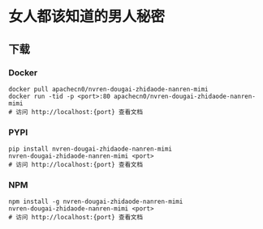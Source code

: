 # 女人都该知道的男人秘密

## 下载

### Docker

```
docker pull apachecn0/nvren-dougai-zhidaode-nanren-mimi
docker run -tid -p <port>:80 apachecn0/nvren-dougai-zhidaode-nanren-mimi
# 访问 http://localhost:{port} 查看文档
```

### PYPI

```
pip install nvren-dougai-zhidaode-nanren-mimi
nvren-dougai-zhidaode-nanren-mimi <port>
# 访问 http://localhost:{port} 查看文档
```

### NPM

```
npm install -g nvren-dougai-zhidaode-nanren-mimi
nvren-dougai-zhidaode-nanren-mimi <port>
# 访问 http://localhost:{port} 查看文档
```